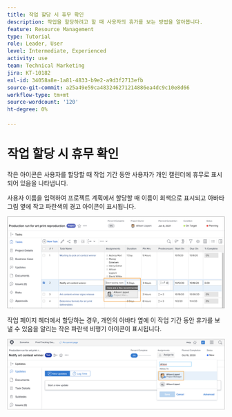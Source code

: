 ```yaml
---
title: 작업 할당 시 휴무 확인
description: 작업을 할당하려고 할 때 사용자의 휴가를 보는 방법을 알아봅니다.
feature: Resource Management
type: Tutorial
role: Leader, User
level: Intermediate, Experienced
activity: use
team: Technical Marketing
jira: KT-10182
exl-id: 34058a8e-1a81-4833-b9e2-a9d3f2713efb
source-git-commit: a25a49e59ca483246271214886ea4dc9c10e8d66
workflow-type: tm+mt
source-wordcount: '120'
ht-degree: 0%

---
```


# 작업 할당 시 휴무 확인

작은 아이콘은 사용자를 할당할 때 작업 기간 동안 사용자가 개인 캘린더에 휴무로 표시되어 있음을 나타냅니다.

사용자 이름을 입력하여 프로젝트 계획에서 할당할 때 이름이 회색으로 표시되고 아바타 그림 옆에 작고 파란색의 경고 아이콘이 표시됩니다.

![pto에 대한 사용자가 회색으로 표시됨](assets/toat_01.png)

작업 페이지 헤더에서 할당하는 경우, 개인의 아바타 옆에 이 작업 기간 동안 휴가를 보낼 수 있음을 알리는 작은 파란색 비행기 아이콘이 표시됩니다.

![사용자 작업 할당](assets/toat_02.png)
